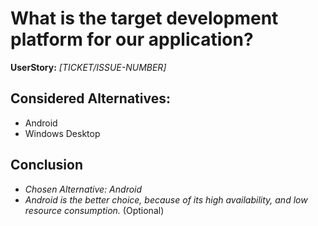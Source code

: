 # What is the target development platform for our application?
**UserStory:** *[TICKET/ISSUE-NUMBER]*

## Considered Alternatives:
* Android
* Windows Desktop

## Conclusion
* *Chosen Alternative: Android*
* *Android is the better choice, because of its high availability, and low resource consumption.* (Optional)